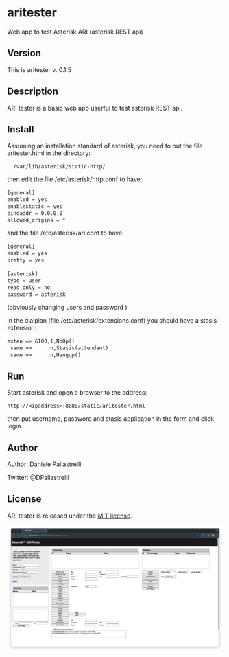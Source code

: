 # aritester
Web app to test Asterisk ARI (asterisk REST api)

## Version
This is aritester v. 0.1.5

## Description
ARI tester is a basic web app userful to test asterisk REST api.

## Install
Assuming an installation standard of asterisk, you need to put the file 
aritester.html in the directory:
```
  /var/lib/asterisk/static-http/
```  
then edit the file /etc/asterisk/http.conf to have:
```
[general]
enabled = yes
enablestatic = yes
bindaddr = 0.0.0.0
allowed_origins = *
```
and the file /etc/asterisk/ari.conf to have:
```
[general]
enabled = yes
pretty = yes

[asterisk]
type = user
read_only = no
password = asterisk
```
(obviously changing users and password )

in the dialplan (file /etc/asterisk/extensions.conf) you should have
a stasis extension:
```
exten => 6100,1,NoOp()
 same =>      n,Stasis(attendant)
 same =>      n,Hangup()
```

## Run
Start asterisk and open a browser to the address:
```
http://<ipaddress>:8088/static/aritester.html
```
then put username, password and stasis application in the form and
click login.

## Author
Author: Daniele Pallastrelli

Twitter: @DPallastrelli

## License
ARI tester is released under the [MIT license][MIT].

[MIT]:LICENSE

![demo](ARI.png)